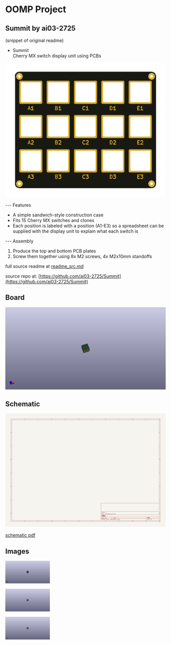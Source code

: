 # OOMP Project  
## Summit  by ai03-2725  
  
(snippet of original readme)  
  
- Summit  
Cherry MX switch display unit using PCBs  
  
![Render](https://github.com/ai03-2725/Summit/blob/master/render.jpg?raw=true)  
  
--- Features  
* A simple sandwich-style construction case  
* Fits 15 Cherry MX switches and clones  
* Each position is labeled with a position (A1-E3) so a spreadsheet can be supplied with the display unit to explain what each switch is  
  
  
--- Assembly  
1. Produce the top and bottom PCB plates  
2. Screw them together using 8x M2 screws, 4x M2x10mm standoffs  
  
  full source readme at [readme_src.md](readme_src.md)  
  
source repo at: [https://github.com/ai03-2725/Summit](https://github.com/ai03-2725/Summit)  
## Board  
  
[![working_3d.png](working_3d_600.png)](working_3d.png)  
## Schematic  
  
[![working_schematic.png](working_schematic_600.png)](working_schematic.png)  
  
[schematic pdf](working_schematic.pdf)  
## Images  
  
[![working_3d.png](working_3d_140.png)](working_3d.png)  
  
[![working_3d_back.png](working_3d_back_140.png)](working_3d_back.png)  
  
[![working_3d_front.png](working_3d_front_140.png)](working_3d_front.png)  
